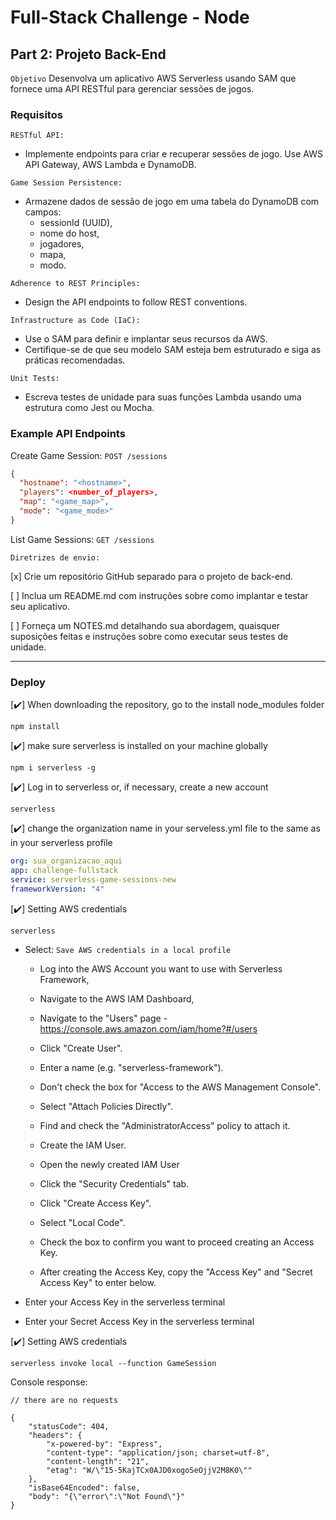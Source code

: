 # Full-Stack Challenge - Node

## Part 2: Projeto Back-End

`Objetivo`
Desenvolva um aplicativo AWS Serverless usando SAM que fornece uma API RESTful para gerenciar sessões de jogos.

### Requisitos

`RESTful API:`

  - Implemente endpoints para criar e recuperar sessões de jogo.
Use AWS API Gateway, AWS Lambda e DynamoDB.

`Game Session Persistence:`

  - Armazene dados de sessão de jogo em uma tabela do DynamoDB com campos: 
    - sessionId (UUID), 
    - nome do host, 
    - jogadores, 
    - mapa, 
    - modo.

`Adherence to REST Principles:`

  - Design the API endpoints to follow REST conventions.

`Infrastructure as Code (IaC):`

  - Use o SAM para definir e implantar seus recursos da AWS.
  - Certifique-se de que seu modelo SAM esteja bem estruturado e siga as práticas recomendadas.

`Unit Tests:`

  - Escreva testes de unidade para suas funções Lambda usando uma estrutura como Jest ou Mocha.

### Example API Endpoints

Create Game Session: `POST /sessions`

```json
{
  "hostname": "<hostname>",
  "players": <number_of_players>,
  "map": "<game_map>",
  "mode": "<game_mode>"
}
```

List Game Sessions: `GET /sessions`

`Diretrizes de envio:`

[x] Crie um repositório GitHub separado para o projeto de back-end.

[ ] Inclua um README.md com instruções sobre como implantar e testar seu aplicativo.

[ ] Forneça um NOTES.md detalhando sua abordagem, quaisquer suposições feitas e instruções sobre como executar seus testes de unidade.

---

### Deploy 

[✔️] When downloading the repository, go to the install node_modules folder
```
npm install
```
[✔️] make sure serverless is installed on your machine globally 
```
npm i serverless -g
```
[✔️] Log in to serverless or, if necessary, create a new account 
```
serverless
```
[✔️] change the organization name in your serveless.yml file to the same as in your serverless profile
```yml
org: sua_organizacao_aqui
app: challenge-fullstack
service: serverless-game-sessions-new
frameworkVersion: "4"
```
[✔️] Setting AWS credentials
```
serverless
```
  * Select: `Save AWS credentials in a local profile`

    * Log into the AWS Account you want to use with Serverless Framework, 
    * Navigate to the AWS IAM Dashboard,
    * Navigate to the "Users" page - https://console.aws.amazon.com/iam/home?#/users 

    * Click "Create User". 
    * Enter a name (e.g. "serverless-framework"). 
    * Don't check the box for "Access to the AWS Management Console". 
    * Select "Attach Policies Directly". 
    * Find and check the "AdministratorAccess" policy to attach it. 
    * Create the IAM User.

    * Open the newly created IAM User
    * Click the "Security Credentials" tab. 
    * Click "Create Access Key". 
    * Select "Local Code". 
    * Check the box to confirm you want to proceed creating an Access Key. 
    * After creating the Access Key, copy the "Access Key" and "Secret Access Key" to enter below.

* Enter your Access Key in the serverless terminal
* Enter your Secret Access Key in the serverless terminal

[✔️] Setting AWS credentials
```
serverless invoke local --function GameSession
```

Console response:
```
// there are no requests

{
    "statusCode": 404,
    "headers": {
        "x-powered-by": "Express",
        "content-type": "application/json; charset=utf-8",
        "content-length": "21",
        "etag": "W/\"15-5KajTCx0AJD0xogoSeOjjV2M8K0\""
    },
    "isBase64Encoded": false,
    "body": "{\"error\":\"Not Found\"}"
}
```